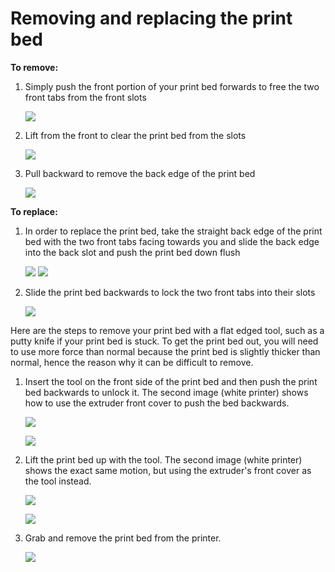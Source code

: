 # Removing and replacing the print bed



**To remove:**

1. Simply push the front portion of your print bed forwards to free the two front tabs from the front slots

   ![](https://printm3d.com/solutions/assets/img_55ae768bb042b.png)

2. Lift from the front to clear the print bed from the slots

   ![](https://printm3d.com/solutions/assets/img_55ae76baa52c9.png)

3. Pull backward to remove the back edge of the print bed

   ![](https://printm3d.com/solutions/assets/img_55ae77039e276.png)

**To replace:**

1. In order to replace the print bed, take the straight back edge of the print bed with the two front tabs facing towards you and slide the back edge into the back slot and push the print bed down flush

   ![](https://printm3d.com/solutions/assets/img_55ae7936ce9ff.png)   ![](https://printm3d.com/solutions/assets/img_55ae772fc2f4c.png)

2. Slide the print bed backwards to lock the two front tabs into their slots

   ![](https://printm3d.com/solutions/assets/img_55ae7823e7119.png)

Here are the steps to remove your print bed with a flat edged tool, such as a putty knife if your print bed is stuck. To get the print bed out, you will need to use more force than normal because the print bed is slightly thicker than normal, hence the reason why it can be difficult to remove.

1. Insert the tool on the front side of the print bed and then push the print bed backwards to unlock it. The second image \(white printer\) shows how to use the extruder front cover to push the bed backwards.

   ![](http://m3dhelp.com/support/assets/img_5567a8b5828e0.png)

   ![](https://printm3d.com/solutions/assets/img_55a3efc6a54ae.png)

2. Lift the print bed up with the tool. The second image \(white printer\) shows the exact same motion, but using the extruder's front cover as the tool instead. 

   ![](http://m3dhelp.com/support/assets/img_5567a9fbc2ffb.png)

   ![](https://printm3d.com/solutions/assets/img_55a3f0911d7b7.png)

3. Grab and remove the print bed from the printer.

   ![](http://m3dhelp.com/support/assets/img_5567aa7217067.png)

